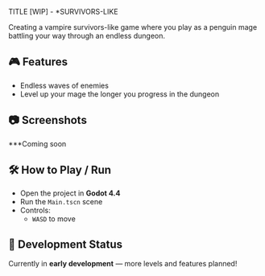 TITLE [WIP] - *SURVIVORS-LIKE

Creating a vampire survivors-like game where you play as a penguin mage battling your way through an endless dungeon.

## 🎮 Features
- Endless waves of enemies
- Level up your mage the longer you progress in the dungeon

## 📷 Screenshots

***Coming soon

## 🛠️ How to Play / Run
- Open the project in **Godot 4.4**
- Run the `Main.tscn` scene
- Controls:
  - `WASD` to move

## 🚧 Development Status
Currently in **early development** — more levels and features planned!
